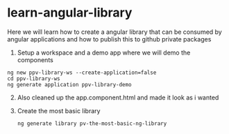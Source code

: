 # learn-angular-library
Here we will learn how to create a angular library that can be consumed by angular applications and how to publish this to github private packages


1. Setup a workspace and a demo app where we will demo the components
```
ng new ppv-library-ws --create-application=false
cd ppv-library-ws
ng generate application ppv-library-demo
```
2. Also cleaned up the app.component.html and made it look as i wanted


3. Create the most basic library
   
   ```
   ng generate library pv-the-most-basic-ng-library
   ```
